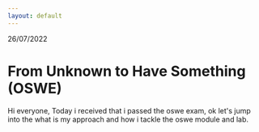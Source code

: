 ```yaml
---
layout: default
---
```

26/07/2022

# From Unknown to Have Something (OSWE)

Hi everyone, Today i received that i passed the oswe exam, ok let's jump into the what is my approach and how i tackle the oswe module and lab.
